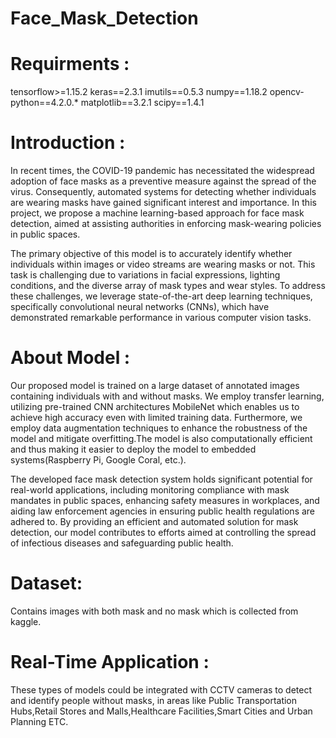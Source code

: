 # Face_Mask_Detection
# Requirments :
tensorflow>=1.15.2
keras==2.3.1
imutils==0.5.3
numpy==1.18.2
opencv-python==4.2.0.*
matplotlib==3.2.1
scipy==1.4.1

# Introduction :
In recent times, the COVID-19 pandemic has necessitated the widespread adoption of face masks as a preventive measure against the spread of the virus. Consequently, automated systems for detecting whether individuals are wearing masks have gained significant interest and importance. In this project, we propose a machine learning-based approach for face mask detection, aimed at assisting authorities in enforcing mask-wearing policies in public spaces.

The primary objective of this model is to accurately identify whether individuals within images or video streams are wearing masks or not. This task is challenging due to variations in facial expressions, lighting conditions, and the diverse array of mask types and wear styles. To address these challenges, we leverage state-of-the-art deep learning techniques, specifically convolutional neural networks (CNNs), which have demonstrated remarkable performance in various computer vision tasks.


# About Model :
Our proposed model is trained on a large dataset of annotated images containing individuals with and without masks. We employ transfer learning, utilizing pre-trained CNN architectures MobileNet which enables us to achieve high accuracy even with limited training data. Furthermore, we employ data augmentation techniques to enhance the robustness of the model and mitigate overfitting.The model is also computationally efficient and thus making it easier to deploy the model to embedded systems(Raspberry Pi, Google Coral, etc.).

The developed face mask detection system holds significant potential for real-world applications, including monitoring compliance with mask mandates in public spaces, enhancing safety measures in workplaces, and aiding law enforcement agencies in ensuring public health regulations are adhered to. By providing an efficient and automated solution for mask detection, our model contributes to efforts aimed at controlling the spread of infectious diseases and safeguarding public health.


# Dataset:
 Contains images with both mask and no mask which is collected from kaggle.
 

# Real-Time Application :
 These types of models could be integrated with CCTV cameras to detect and identify people without masks, in areas like Public Transportation Hubs,Retail Stores and Malls,Healthcare Facilities,Smart Cities and Urban Planning ETC.
